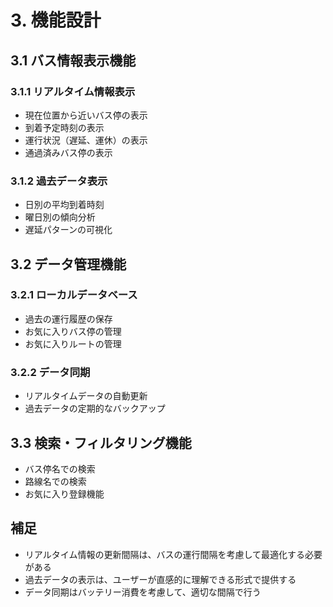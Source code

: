 # 3. 機能設計

## 3.1 バス情報表示機能
### 3.1.1 リアルタイム情報表示
- 現在位置から近いバス停の表示
- 到着予定時刻の表示
- 運行状況（遅延、運休）の表示
- 通過済みバス停の表示

### 3.1.2 過去データ表示
- 日別の平均到着時刻
- 曜日別の傾向分析
- 遅延パターンの可視化

## 3.2 データ管理機能
### 3.2.1 ローカルデータベース
- 過去の運行履歴の保存
- お気に入りバス停の管理
- お気に入りルートの管理

### 3.2.2 データ同期
- リアルタイムデータの自動更新
- 過去データの定期的なバックアップ

## 3.3 検索・フィルタリング機能
- バス停名での検索
- 路線名での検索
- お気に入り登録機能

## 補足
- リアルタイム情報の更新間隔は、バスの運行間隔を考慮して最適化する必要がある
- 過去データの表示は、ユーザーが直感的に理解できる形式で提供する
- データ同期はバッテリー消費を考慮して、適切な間隔で行う 